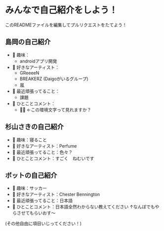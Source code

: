 # みんなで自己紹介をしよう！
このREADMEファイルを編集してプルリクエストをたてよう！

## 島岡の自己紹介
- 🔭 趣味：
    - androidアプリ開発
- 🎵 好きなアーティスト：
    - GReeeeN
    - BREAKERZ (Daigoがいるグループ)
    - 嵐
- 🌱 最近頑張ってること：
    - 課題
- 💬 ひとことコメント：
    - 🤔💭 ←この環境文字って見れますか？

## 杉山さきの自己紹介
- 🔭 趣味：寝ること
- 🎵 好きなアーティスト：Perfume
- 🌱 最近頑張ってること：色々？
- 💬 ひとことコメント：すごく　ねむいです

## ボットの自己紹介
- 🔭 趣味：サッカー
- 🎵 好きなアーティスト：Chester Bennington
- 🌱 最近頑張ってること：日本語
- 💬 ひとことコメント：日本語全然わからない教えてください
↑なんぼでもやらさせてもらいおす～

(その他自由に項目いじってください！)
